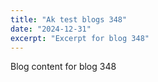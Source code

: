 ```yaml
---
title: "Ak test blogs 348"
date: "2024-12-31"
excerpt: "Excerpt for blog 348"
---
```


Blog content for blog 348